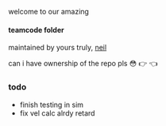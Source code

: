 welcome to our amazing 
#### teamcode folder  
maintained by yours truly, [neil](https://github.com/AsianKoala)



can i have ownership of the repo pls :flushed: :point_right: :point_left:  

### todo
  - finish testing in sim
  - fix vel calc alrdy retard
